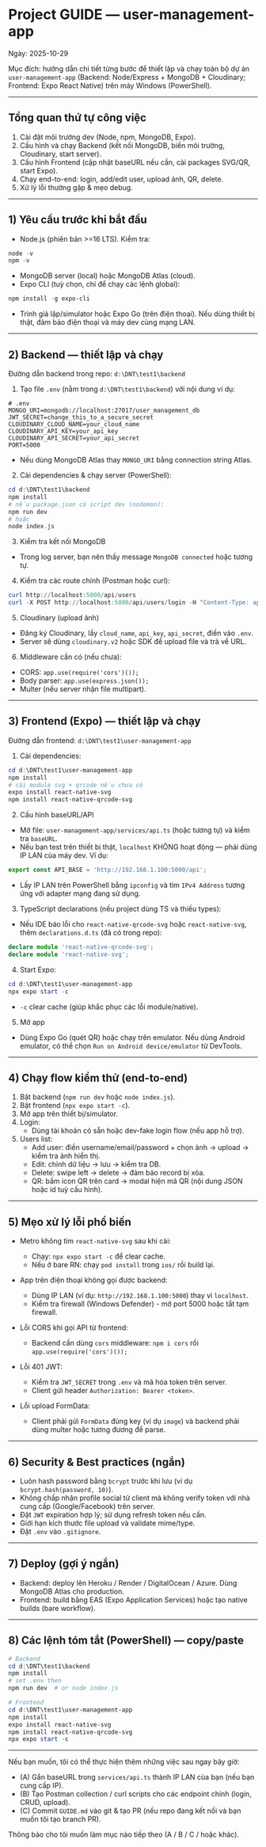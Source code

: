 # Project GUIDE — user-management-app

Ngày: 2025-10-29

Mục đích: hướng dẫn chi tiết từng bước để thiết lập và chạy toàn bộ dự án `user-management-app` (Backend: Node/Express + MongoDB + Cloudinary; Frontend: Expo React Native) trên máy Windows (PowerShell).

---

## Tổng quan thứ tự công việc

1. Cài đặt môi trường dev (Node, npm, MongoDB, Expo).
2. Cấu hình và chạy Backend (kết nối MongoDB, biến môi trường, Cloudinary, start server).
3. Cấu hình Frontend (cập nhật baseURL nếu cần, cài packages SVG/QR, start Expo).
4. Chạy end-to-end: login, add/edit user, upload ảnh, QR, delete.
5. Xử lý lỗi thường gặp & mẹo debug.

---

## 1) Yêu cầu trước khi bắt đầu

- Node.js (phiên bản >=16 LTS). Kiểm tra:

```powershell
node -v
npm -v
```

- MongoDB server (local) hoặc MongoDB Atlas (cloud).
- Expo CLI (tuỳ chọn, chỉ để chạy các lệnh global):

```powershell
npm install -g expo-cli
```

- Trình giả lập/simulator hoặc Expo Go (trên điện thoại). Nếu dùng thiết bị thật, đảm bảo điện thoại và máy dev cùng mạng LAN.

---

## 2) Backend — thiết lập và chạy

Đường dẫn backend trong repo: `d:\DNT\test1\backend`

1. Tạo file `.env` (nằm trong `d:\DNT\test1\backend`) với nội dung ví dụ:

```env
# .env
MONGO_URI=mongodb://localhost:27017/user_management_db
JWT_SECRET=change_this_to_a_secure_secret
CLOUDINARY_CLOUD_NAME=your_cloud_name
CLOUDINARY_API_KEY=your_api_key
CLOUDINARY_API_SECRET=your_api_secret
PORT=5000
```

- Nếu dùng MongoDB Atlas thay `MONGO_URI` bằng connection string Atlas.

2. Cài dependencies & chạy server (PowerShell):

```powershell
cd d:\DNT\test1\backend
npm install
# nếu package.json có script dev (nodemon):
npm run dev
# hoặc
node index.js
```

3. Kiểm tra kết nối MongoDB
- Trong log server, bạn nên thấy message `MongoDB connected` hoặc tương tự.

4. Kiểm tra các route chính (Postman hoặc curl):

```powershell
curl http://localhost:5000/api/users
curl -X POST http://localhost:5000/api/users/login -H "Content-Type: application/json" -d '{"email":"admin@example.com","password":"password"}'
```

5. Cloudinary (upload ảnh)
- Đăng ký Cloudinary, lấy `cloud_name`, `api_key`, `api_secret`, điền vào `.env`.
- Server sẽ dùng `cloudinary.v2` hoặc SDK để upload file và trả về URL.

6. Middleware cần có (nếu chưa):
- CORS: `app.use(require('cors')());`
- Body parser: `app.use(express.json());`
- Multer (nếu server nhận file multipart).

---

## 3) Frontend (Expo) — thiết lập và chạy

Đường dẫn frontend: `d:\DNT\test1\user-management-app`

1. Cài dependencies:

```powershell
cd d:\DNT\test1\user-management-app
npm install
# cài module svg + qrcode nếu chưa có
expo install react-native-svg
npm install react-native-qrcode-svg
```

2. Cấu hình baseURL/API
- Mở file: `user-management-app/services/api.ts` (hoặc tương tự) và kiểm tra `baseURL`.
- Nếu bạn test trên thiết bị thật, `localhost` KHÔNG hoạt động — phải dùng IP LAN của máy dev. Ví dụ:

```ts
export const API_BASE = 'http://192.168.1.100:5000/api';
```

- Lấy IP LAN trên PowerShell bằng `ipconfig` và tìm `IPv4 Address` tương ứng với adapter mạng đang sử dụng.

3. TypeScript declarations (nếu project dùng TS và thiếu types):
- Nếu IDE báo lỗi cho `react-native-qrcode-svg` hoặc `react-native-svg`, thêm `declarations.d.ts` (đã có trong repo):

```ts
declare module 'react-native-qrcode-svg';
declare module 'react-native-svg';
```

4. Start Expo:

```powershell
cd d:\DNT\test1\user-management-app
npx expo start -c
```

- `-c` clear cache (giúp khắc phục các lỗi module/native).

5. Mở app
- Dùng Expo Go (quét QR) hoặc chạy trên emulator. Nếu dùng Android emulator, có thể chọn `Run on Android device/emulator` từ DevTools.

---

## 4) Chạy flow kiểm thử (end-to-end)

1. Bật backend (`npm run dev` hoặc `node index.js`).
2. Bật frontend (`npx expo start -c`).
3. Mở app trên thiết bị/simulator.
4. Login:
   - Dùng tài khoản có sẵn hoặc dev-fake login flow (nếu app hỗ trợ).
5. Users list:
   - Add user: điền username/email/password + chọn ảnh -> upload -> kiểm tra ảnh hiển thị.
   - Edit: chỉnh dữ liệu -> lưu -> kiểm tra DB.
   - Delete: swipe left -> delete -> đảm bảo record bị xóa.
   - QR: bấm icon QR trên card -> modal hiện mã QR (nội dung JSON hoặc id tuỳ cấu hình).

---

## 5) Mẹo xử lý lỗi phổ biến

- Metro không tìm `react-native-svg` sau khi cài:
  - Chạy: `npx expo start -c` để clear cache.
  - Nếu ở bare RN: chạy `pod install` trong `ios/` rồi build lại.

- App trên điện thoại không gọi được backend:
  - Dùng IP LAN (ví dụ: `http://192.168.1.100:5000`) thay vì `localhost`.
  - Kiểm tra firewall (Windows Defender) - mở port 5000 hoặc tắt tạm firewall.

- Lỗi CORS khi gọi API từ frontend:
  - Backend cần dùng `cors` middleware: `npm i cors` rồi `app.use(require('cors')());`

- Lỗi 401 JWT:
  - Kiểm tra `JWT_SECRET` trong `.env` và mã hóa token trên server.
  - Client gửi header `Authorization: Bearer <token>`.

- Lỗi upload FormData:
  - Client phải gửi `FormData` đúng key (ví dụ `image`) và backend phải dùng multer hoặc tương đương để parse.

---

## 6) Security & Best practices (ngắn)

- Luôn hash password bằng `bcrypt` trước khi lưu (ví dụ `bcrypt.hash(password, 10)`).
- Không chấp nhận profile social từ client mà không verify token với nhà cung cấp (Google/Facebook) trên server.
- Đặt `JWT` expiration hợp lý; sử dụng refresh token nếu cần.
- Giới hạn kích thước file upload và validate mime/type.
- Đặt `.env` vào `.gitignore`.

---

## 7) Deploy (gợi ý ngắn)

- Backend: deploy lên Heroku / Render / DigitalOcean / Azure. Dùng MongoDB Atlas cho production.
- Frontend: build bằng EAS (Expo Application Services) hoặc tạo native builds (bare workflow).

---

## 8) Các lệnh tóm tắt (PowerShell) — copy/paste

```powershell
# Backend
cd d:\DNT\test1\backend
npm install
# set .env then
npm run dev  # or node index.js

# Frontend
cd d:\DNT\test1\user-management-app
npm install
expo install react-native-svg
npm install react-native-qrcode-svg
npx expo start -c
```

---

Nếu bạn muốn, tôi có thể thực hiện thêm những việc sau ngay bây giờ:

- (A) Gắn baseURL trong `services/api.ts` thành IP LAN của bạn (nếu bạn cung cấp IP).
- (B) Tạo Postman collection / curl scripts cho các endpoint chính (login, CRUD, upload).
- (C) Commit `GUIDE.md` vào git & tạo PR (nếu repo đang kết nối và bạn muốn tôi tạo branch PR).

Thông báo cho tôi muốn làm mục nào tiếp theo (A / B / C / hoặc khác).